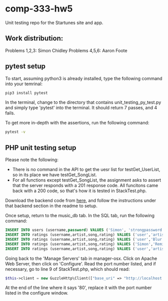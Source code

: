 # comp-333-hw5
Unit testing repo for the Startunes site and app.

## Work distribution:
Problems 1,2,3: Simon Chidley
Problems 4,5,6: Aaron Foote

## pytest setup
To start, assuming python3 is already installed, type the following command into your temrinal:
```bash
pip3 install pytest
```
In the terminal, change to the directory that contains unit_testing_py_test.py and simply type 'pytest' into the terminal. It should return 7 passes, and 4 fails.

To get more in-depth with the assertions, run the following command:
```bash
pytest -v
```

## PHP unit testing setup
Please note the following:
- There is no command in the API to get the uesr list for testGet_UserList, so in its place we have testGet_SongList.
- For all functions except testGet_SongList, the assignment asks to assert that the server responds with a 201 response code. All funcitons came back with a 200 code, so that's how it is tested in StackTest.php.

Download the backend code from [here](https://github.com/SimChid/comp-333-hw3), and follow the instructions under that backend section in the readme to setup.

Once setup, return to the music_db tab. In the SQL tab, run the following command:
```sql
INSERT INTO users (username,password) VALUES ('Simon', 'strongpassword');
INSERT INTO ratings (username,artist,song,rating) VALUES ('user','artist1','song1',1);
INSERT INTO ratings (username,artist,song,rating) VALUES ('user','Blur','Song 2',5);
INSERT INTO ratings (username,artist,song,rating) VALUES ('Simon','Remi Wolf','Photo ID',4);
INSERT INTO ratings (username,artist,song,rating) VALUES ('user','artist4','song4',1);
```
Going back to the 'Manage Servers' tab in manager-osx. Click on Apache Web Server, then click on 'Configure'. Read the port number listed, and if necessary, go to line 9 of StackTest.php, which should read:
```php
$this->client = new GuzzleHttp\Client(["base_uri" => "http://localhost:80"]);
```
At the end of the line where it says '80', replace it with the port number listed in the configure window.
